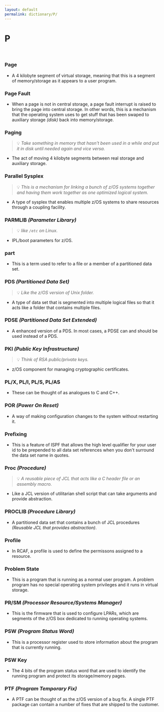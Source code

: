 ```yaml
---
layout: default
permalink: dictionary/P/
---
```


# P

&nbsp;

### Page
* A 4 kilobyte segment of virtual storage, meaning that this is a segment of memory/storage as it appears to a user program.

### Page Fault
* When a page is not in central storage, a page fault interrupt is raised to bring the page into central storage. In other words, this is a mechanism that the operating system uses to get stuff that has been swaped to auxiliary storage *(disk)* back into memory/storage.

### Paging
> 💡 _Take something in memory that hasn't been used in a while and put it in disk until needed again and vice versa._

* The act of moving 4 kilobyte segments between real storage and auxiliary storage.

### Parallel Sysplex
> 💡 _This is a mechanism for linking a bunch of z/OS systems together and having them work together as one optimized logical system._

* A type of sysplex that enables multiple z/OS systems to share resources through a coupling facility.

### PARMLIB *(Parameter Library)*
> 💡 _like `/etc` on Linux._

* IPL/boot parameters for z/OS.

### part 
* This is a term used to refer to a file or a member of a partitioned data set.

### PDS *(Partitioned Data Set)*
> 💡 _Like the z/OS version of Unix folder._

* A type of data set that is segmented into multiple logical files so that it acts like a folder that contains multiple files.

### PDSE *(Partitioned Data Set Extended)*
* A enhanced version of a PDS. In most cases, a PDSE can and should be used instead of a PDS.

### PKI *(Public Key Infrastructure)*
> 💡 _Think of RSA public/private keys._

* z/OS component for managing cryptographic certificates.

### PL/X, PL/I, PL/S, PL/AS
* These can be thought of as analogues to C and C++.

### POR *(Power On Reset)*
* A way of making configuration changes to the system without restarting it.

### Prefixing
* This is a feature of ISPF that allows the high level qualifier for your user id to be prepended to all data set references when you don't surround the data set name in quotes.

### Proc *(Procedure)*
> 💡 _A reusable piece of JCL that acts like a C header file or an assembly macro._

* Like a JCL version of utilitarian shell script that can take arguments and provide abstraction.

### PROCLIB *(Procedure Library)*
* A partitioned data set that contains a bunch of JCL procedures *(Reusable JCL that provides abstraction)*.

### Profile
* In RCAF, a profile is used to define the permissons assigned to a resource.

### Problem State
* This is a program that is running as a normal user program. A problem program has no special operating system privileges and it runs in virtual storage.

### PR/SM *(Processor Resource/Systems Manager)*
* This is the firmware that is used to configure LPARs, which are segments of the z/OS box dedicated to running operating systems.

### PSW *(Program Status Word)*
* This is a processor register used to store information about the program that is currently running.

### PSW Key
* The 4 bits of the program status word that are used to identify the running program and protect its storage/memory pages.

### PTF *(Program Temporary Fix)*
* A PTF can be thought of as the z/OS version of a bug fix. A single PTF package can contain a number of fixes that are shipped to the customer.